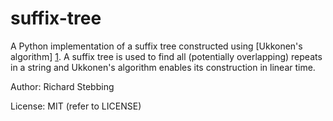 suffix-tree
===========

A Python implementation of a suffix tree constructed using [Ukkonen's algorithm] [1].
A suffix tree is used to find all (potentially overlapping) repeats in a string and Ukkonen's algorithm enables its construction in linear time.

Author: Richard Stebbing

License: MIT (refer to LICENSE)

[1]: http://stackoverflow.com/questions/9452701/ukkonens-suffix-tree-algorithm-in-plain-english? "Ukkonen's algorithm"
